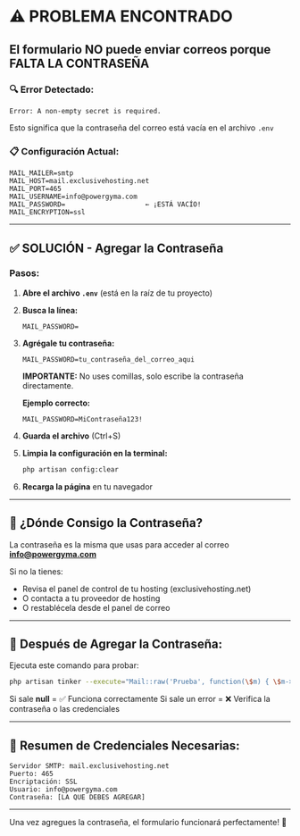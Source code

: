 # ⚠️ PROBLEMA ENCONTRADO

## El formulario NO puede enviar correos porque FALTA LA CONTRASEÑA

### 🔍 Error Detectado:
```
Error: A non-empty secret is required.
```

Esto significa que la contraseña del correo está vacía en el archivo `.env`

### 📋 Configuración Actual:
```env
MAIL_MAILER=smtp
MAIL_HOST=mail.exclusivehosting.net
MAIL_PORT=465
MAIL_USERNAME=info@powergyma.com
MAIL_PASSWORD=                    ← ¡ESTÁ VACÍO!
MAIL_ENCRYPTION=ssl
```

---

## ✅ SOLUCIÓN - Agregar la Contraseña

### Pasos:

1. **Abre el archivo `.env`** (está en la raíz de tu proyecto)

2. **Busca la línea:**
   ```env
   MAIL_PASSWORD=
   ```

3. **Agrégale tu contraseña:**
   ```env
   MAIL_PASSWORD=tu_contraseña_del_correo_aqui
   ```
   
   **IMPORTANTE:** No uses comillas, solo escribe la contraseña directamente.

   **Ejemplo correcto:**
   ```env
   MAIL_PASSWORD=MiContraseña123!
   ```

4. **Guarda el archivo** (Ctrl+S)

5. **Limpia la configuración en la terminal:**
   ```bash
   php artisan config:clear
   ```

6. **Recarga la página** en tu navegador

---

## 🔐 ¿Dónde Consigo la Contraseña?

La contraseña es la misma que usas para acceder al correo **info@powergyma.com** 

Si no la tienes:
- Revisa el panel de control de tu hosting (exclusivehosting.net)
- O contacta a tu proveedor de hosting
- O restablécela desde el panel de correo

---

## 🧪 Después de Agregar la Contraseña:

Ejecuta este comando para probar:

```bash
php artisan tinker --execute="Mail::raw('Prueba', function(\$m) { \$m->to('info@powergyma.com')->subject('Test'); });"
```

Si sale **null** = ✅ Funciona correctamente
Si sale un error = ❌ Verifica la contraseña o las credenciales

---

## 📧 Resumen de Credenciales Necesarias:

```
Servidor SMTP: mail.exclusivehosting.net
Puerto: 465
Encriptación: SSL
Usuario: info@powergyma.com
Contraseña: [LA QUE DEBES AGREGAR]
```

---

Una vez agregues la contraseña, el formulario funcionará perfectamente! 🚀
